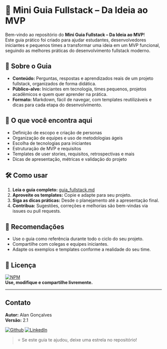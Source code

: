 # 📘 Mini Guia Fullstack – Da Ideia ao MVP

Bem-vindo ao repositório do **Mini Guia Fullstack – Da Ideia ao MVP**!  
Este guia prático foi criado para ajudar estudantes, desenvolvedores iniciantes e pequenos times a transformar uma ideia em um MVP funcional, seguindo as melhores práticas do desenvolvimento fullstack moderno.

## 🚀 Sobre o Guia

- **Conteúdo:** Perguntas, respostas e aprendizados reais de um projeto fullstack, organizados de forma didática.
- **Público-alvo:** Iniciantes em tecnologia, times pequenos, projetos acadêmicos e quem quer aprender na prática.
- **Formato:** Markdown, fácil de navegar, com templates reutilizáveis e dicas para cada etapa do desenvolvimento.

## 📑 O que você encontra aqui

- Definição de escopo e criação de personas
- Organização de equipes e uso de metodologias ágeis
- Escolha de tecnologias para iniciantes
- Estruturação de MVP e requisitos
- Templates de user stories, requisitos, retrospectivas e mais
- Dicas de apresentação, métricas e validação do projeto

## 🛠️ Como usar

1. **Leia o guia completo:** [guia_fullstack.md](https://github.com/Alan-oliveir/mini-guia-fullstack/blob/main/docs/guia_fullstack.md)
2. **Aproveite os templates:** Copie e adapte para seu projeto.
3. **Siga as dicas práticas:** Desde o planejamento até a apresentação final.
4. **Contribua:** Sugestões, correções e melhorias são bem-vindas via issues ou pull requests.

## 🌟 Recomendações

- Use o guia como referência durante todo o ciclo do seu projeto.
- Compartilhe com colegas e equipes iniciantes.
- Adapte os exemplos e templates conforme a realidade do seu time.

## 📄 Licença

[![NPM](https://img.shields.io/npm/l/react)](https://github.com/Alan-oliveir/mini-guia-fullstack/blob/main/LICENSE)  
**Use, modifique e compartilhe livremente.**

---

## Contato

**Autor:** Alan Gonçalves  
**Versão:** 2.1  

[![Github](https://img.shields.io/badge/GitHub-100000?style=for-the-badge&logo=github&logoColor=white)](https://github.com/Alan-oliveir)
[![LinkedIn](https://img.shields.io/badge/LinkedIn-0077B5?style=for-the-badge&logo=linkedin&logoColor=white)](https://www.linkedin.com/in/alan-ogoncalves)

> ⭐ Se este guia te ajudou, deixe uma estrela no repositório!
